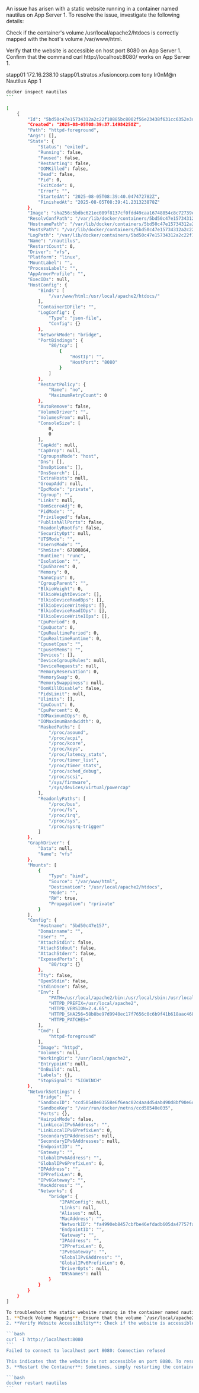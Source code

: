 An issue has arisen with a static website running in a container named nautilus on App Server 1. To resolve the issue, investigate the following details:



Check if the container's volume /usr/local/apache2/htdocs is correctly mapped with the host's volume /var/www/html.

Verify that the website is accessible on host port 8080 on App Server 1. Confirm that the command curl http://localhost:8080/ works on App Server 1.

stapp01	172.16.238.10	stapp01.stratos.xfusioncorp.com	tony	Ir0nM@n	Nautilus App 1

````bash
docker inspect nautilus
```

[
    {
        "Id": "5bd50c47e15734312a2c22f10885bc8002f56e23438f631cc6352e3da5f2d75c",
        "Created": "2025-08-05T08:39:37.14984258Z",
        "Path": "httpd-foreground",
        "Args": [],
        "State": {
            "Status": "exited",
            "Running": false,
            "Paused": false,
            "Restarting": false,
            "OOMKilled": false,
            "Dead": false,
            "Pid": 0,
            "ExitCode": 0,
            "Error": "",
            "StartedAt": "2025-08-05T08:39:40.047472782Z",
            "FinishedAt": "2025-08-05T08:39:41.231323878Z"
        },
        "Image": "sha256:5bdbc621ec089f8137cf0fdd49caa16748854c8c72739e794d1c2c9ab88dfed7",
        "ResolvConfPath": "/var/lib/docker/containers/5bd50c47e15734312a2c22f10885bc8002f56e23438f631cc6352e3da5f2d75c/resolv.conf",
        "HostnamePath": "/var/lib/docker/containers/5bd50c47e15734312a2c22f10885bc8002f56e23438f631cc6352e3da5f2d75c/hostname",
        "HostsPath": "/var/lib/docker/containers/5bd50c47e15734312a2c22f10885bc8002f56e23438f631cc6352e3da5f2d75c/hosts",
        "LogPath": "/var/lib/docker/containers/5bd50c47e15734312a2c22f10885bc8002f56e23438f631cc6352e3da5f2d75c/5bd50c47e15734312a2c22f10885bc8002f56e23438f631cc6352e3da5f2d75c-json.log",
        "Name": "/nautilus",
        "RestartCount": 0,
        "Driver": "vfs",
        "Platform": "linux",
        "MountLabel": "",
        "ProcessLabel": "",
        "AppArmorProfile": "",
        "ExecIDs": null,
        "HostConfig": {
            "Binds": [
                "/var/www/html:/usr/local/apache2/htdocs/"
            ],
            "ContainerIDFile": "",
            "LogConfig": {
                "Type": "json-file",
                "Config": {}
            },
            "NetworkMode": "bridge",
            "PortBindings": {
                "80/tcp": [
                    {
                        "HostIp": "",
                        "HostPort": "8080"
                    }
                ]
            },
            "RestartPolicy": {
                "Name": "no",
                "MaximumRetryCount": 0
            },
            "AutoRemove": false,
            "VolumeDriver": "",
            "VolumesFrom": null,
            "ConsoleSize": [
                0,
                0
            ],
            "CapAdd": null,
            "CapDrop": null,
            "CgroupnsMode": "host",
            "Dns": [],
            "DnsOptions": [],
            "DnsSearch": [],
            "ExtraHosts": null,
            "GroupAdd": null,
            "IpcMode": "private",
            "Cgroup": "",
            "Links": null,
            "OomScoreAdj": 0,
            "PidMode": "",
            "Privileged": false,
            "PublishAllPorts": false,
            "ReadonlyRootfs": false,
            "SecurityOpt": null,
            "UTSMode": "",
            "UsernsMode": "",
            "ShmSize": 67108864,
            "Runtime": "runc",
            "Isolation": "",
            "CpuShares": 0,
            "Memory": 0,
            "NanoCpus": 0,
            "CgroupParent": "",
            "BlkioWeight": 0,
            "BlkioWeightDevice": [],
            "BlkioDeviceReadBps": [],
            "BlkioDeviceWriteBps": [],
            "BlkioDeviceReadIOps": [],
            "BlkioDeviceWriteIOps": [],
            "CpuPeriod": 0,
            "CpuQuota": 0,
            "CpuRealtimePeriod": 0,
            "CpuRealtimeRuntime": 0,
            "CpusetCpus": "",
            "CpusetMems": "",
            "Devices": [],
            "DeviceCgroupRules": null,
            "DeviceRequests": null,
            "MemoryReservation": 0,
            "MemorySwap": 0,
            "MemorySwappiness": null,
            "OomKillDisable": false,
            "PidsLimit": null,
            "Ulimits": [],
            "CpuCount": 0,
            "CpuPercent": 0,
            "IOMaximumIOps": 0,
            "IOMaximumBandwidth": 0,
            "MaskedPaths": [
                "/proc/asound",
                "/proc/acpi",
                "/proc/kcore",
                "/proc/keys",
                "/proc/latency_stats",
                "/proc/timer_list",
                "/proc/timer_stats",
                "/proc/sched_debug",
                "/proc/scsi",
                "/sys/firmware",
                "/sys/devices/virtual/powercap"
            ],
            "ReadonlyPaths": [
                "/proc/bus",
                "/proc/fs",
                "/proc/irq",
                "/proc/sys",
                "/proc/sysrq-trigger"
            ]
        },
        "GraphDriver": {
            "Data": null,
            "Name": "vfs"
        },
        "Mounts": [
            {
                "Type": "bind",
                "Source": "/var/www/html",
                "Destination": "/usr/local/apache2/htdocs",
                "Mode": "",
                "RW": true,
                "Propagation": "rprivate"
            }
        ],
        "Config": {
            "Hostname": "5bd50c47e157",
            "Domainname": "",
            "User": "",
            "AttachStdin": false,
            "AttachStdout": false,
            "AttachStderr": false,
            "ExposedPorts": {
                "80/tcp": {}
            },
            "Tty": false,
            "OpenStdin": false,
            "StdinOnce": false,
            "Env": [
                "PATH=/usr/local/apache2/bin:/usr/local/sbin:/usr/local/bin:/usr/sbin:/usr/bin:/sbin:/bin",
                "HTTPD_PREFIX=/usr/local/apache2",
                "HTTPD_VERSION=2.4.65",
                "HTTPD_SHA256=58b8be97d9940ec17f7656c0c6b9f41b618aac468b894b534148e3296c53b8b3",
                "HTTPD_PATCHES="
            ],
            "Cmd": [
                "httpd-foreground"
            ],
            "Image": "httpd",
            "Volumes": null,
            "WorkingDir": "/usr/local/apache2",
            "Entrypoint": null,
            "OnBuild": null,
            "Labels": {},
            "StopSignal": "SIGWINCH"
        },
        "NetworkSettings": {
            "Bridge": "",
            "SandboxID": "ccd50540e03558e6f6eac02c4aa4d54ab490d8bf90e6d6af835e0006d1ae7ff3",
            "SandboxKey": "/var/run/docker/netns/ccd50540e035",
            "Ports": {},
            "HairpinMode": false,
            "LinkLocalIPv6Address": "",
            "LinkLocalIPv6PrefixLen": 0,
            "SecondaryIPAddresses": null,
            "SecondaryIPv6Addresses": null,
            "EndpointID": "",
            "Gateway": "",
            "GlobalIPv6Address": "",
            "GlobalIPv6PrefixLen": 0,
            "IPAddress": "",
            "IPPrefixLen": 0,
            "IPv6Gateway": "",
            "MacAddress": "",
            "Networks": {
                "bridge": {
                    "IPAMConfig": null,
                    "Links": null,
                    "Aliases": null,
                    "MacAddress": "",
                    "NetworkID": "fa4990eb8457cbfbe46efdadb605da47757fa3696778c3bce3c05f0f8aef99e7",
                    "EndpointID": "",
                    "Gateway": "",
                    "IPAddress": "",
                    "IPPrefixLen": 0,
                    "IPv6Gateway": "",
                    "GlobalIPv6Address": "",
                    "GlobalIPv6PrefixLen": 0,
                    "DriverOpts": null,
                    "DNSNames": null
                }
            }
        }
    }
]

To troubleshoot the static website running in the container named nautilus, follow these steps:
1. **Check Volume Mapping**: Ensure that the volume `/usr/local/apache2/htdocs` in the container is correctly mapped to the host's volume `/var/www/html`. The `docker inspect` output shows that this mapping is correctly set up.
2. **Verify Website Accessibility**: Check if the website is accessible on host port 8080 on App Server 1. You can do this by running the following command on App Server 1:

```bash
curl -I http://localhost:8080
```
Failed to connect to localhost port 8080: Connection refused

This indicates that the website is not accessible on port 8080. To resolve this, you can try the following steps:   
3. **Restart the Container**: Sometimes, simply restarting the container can resolve issues. Use the following command to restart the nautilus container:

```bash
docker restart nautilus
```

